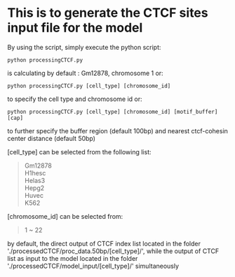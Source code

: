 # This is to generate the CTCF sites input file for the model

By using the script, simply execute the python script:
```
python processingCTCF.py
```
is calculating by default : Gm12878, chromosome 1
or:
```
python processingCTCF.py [cell_type] [chromosome_id]
```
to specify the cell type and chromosome id
or:
```
python processingCTCF.py [cell_type] [chromosome_id] [motif_buffer] [cap]
```
to further specify the buffer region (default 100bp) and nearest ctcf-cohesin center distance (default 50bp)

[cell_type] can be selected from the following list:  
>Gm12878  
>H1hesc  
>Helas3  
>Hepg2  
>Huvec  
>K562  

[chromosome_id] can be selected from:  
>1 ~ 22

by default, the direct output of CTCF index list located in the folder './processedCTCF/proc_data.50bp/[cell_type]/', while the output of CTCF list as input to the model located in the folder './processedCTCF/model_input/[cell_type]/' simultaneously
